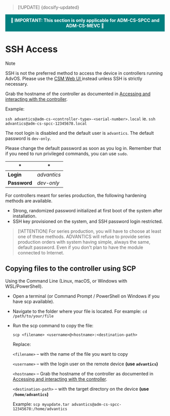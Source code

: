 > [!UPDATE] {docsify-updated}

<div style="background-color: teal; color: white; font-weight: bold; padding: 10px; text-align: center;">
    🚨 IMPORTANT: This section is only applicable for ADM-CS-SPCC and ADM-CS-MEVC 🚨
</div>

# SSH Access

> [!NOTE]
> SSH is not the preferred method to access the device in controllers running AdvOS. Please use the [ CSM Web UI ](charge-controllers/advantics_os/csm-web-ui.md) instead unless SSH is strictly necessary.

Grab the hostname of the controller as documented in [Accessing and interacting with the controller](charge-controllers/advantics_os/connecting.md).

Example:

`ssh advantics@adm-cs-<controller-type>-<serial-number>.local` ie. `ssh advantics@adm-cs-spcc-12345678.local`

The root login is disabled and the default user is `advantics`. The default password is `dev-only`.

Please change the default password as soon as you log in. Remember that if you need to run privileged commands, you can use `sudo`.

<div class="noheader-table small-table compact-table">

| \*           | \*          |
| ------------ | ----------- |
| **Login**    | _advantics_ |
| **Password** | _dev-only_  |

</div>

For controllers meant for series production, the following hardening methods are available.

- Strong, randomized password initialized at first boot of the system after installation.
- SSH key provisioned on the system, and SSH password login restricted.

> [!ATTENTION]
> For series production, you will have to choose at least one of these methods. ADVANTICS will
> refuse to provide series production orders with system having simple, always the same, default
> password. Even if you don't plan to have the module connected to Internet.


## Copying files to the controller using SCP
Using the Command Line (Linux, macOS, or Windows with WSL/PowerShell).

- Open a terminal (or Command Prompt / PowerShell on Windows if you have scp available).

- Navigate to the folder where your file is located. For example: `cd /path/to/your/file`

- Run the scp command to copy the file:

    `scp <filename> <username>@<hostname>:<destination-path>`

    Replace:

    `<filename>` – with the name of the file you want to copy

    `<username>` – with the login user on the remote device **(use `advantics`)**

    `<hostname>` – Grab the hostname of the controller as documented in [Accessing and interacting with the controller](charge-controllers/advantics_os/connecting.md).

    `<destination-path>` – with the target directory on the device **(use `/home/advantics`)**

    Example: `scp myupdate.tar advantics@adm-cs-spcc-12345678:/home/advantics`